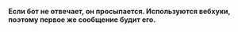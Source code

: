 **Если бот не отвечает, он просыпается. Используются вебхуки, поэтому первое же сообщение будит его.**
